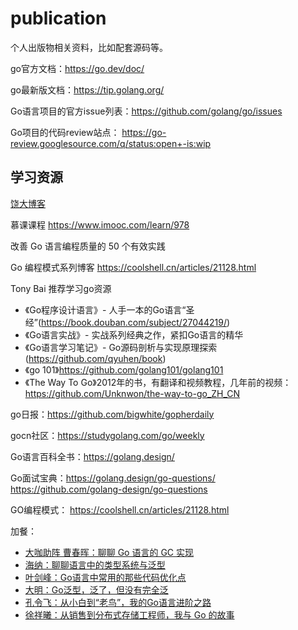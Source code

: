 # publication
个人出版物相关资料，比如配套源码等。

go官方文档：https://go.dev/doc/

go最新版文档：https://tip.golang.org/

Go语言项目的官方issue列表：https://github.com/golang/go/issues

Go项目的代码review站点： https://go-review.googlesource.com/q/status:open+-is:wip

## 学习资源

[饶大博客](https://qcrao.com/)

慕课课程
https://www.imooc.com/learn/978

改善 Go 语言编程质量的 50 个有效实践

Go 编程模式系列博客
https://coolshell.cn/articles/21128.html

Tony Bai 推荐学习go资源

- 《Go程序设计语言》- 人手一本的Go语言“圣经”(https://book.douban.com/subject/27044219/)
- 《Go语言实战》- 实战系列经典之作，紧扣Go语言的精华
- 《Go语言学习笔记》- Go源码剖析与实现原理探索(https://github.com/qyuhen/book)
- 《go 101》https://github.com/golang101/golang101
- 《The Way To Go》2012年的书，有翻译和视频教程，几年前的视频：https://github.com/Unknwon/the-way-to-go_ZH_CN

go日报：https://github.com/bigwhite/gopherdaily

gocn社区：https://studygolang.com/go/weekly

Go语言百科全书：https://golang.design/

Go面试宝典：https://golang.design/go-questions/      https://github.com/golang-design/go-questions

GO编程模式： https://coolshell.cn/articles/21128.html

加餐：
- [大咖助阵 曹春晖：聊聊 Go 语言的 GC 实现](https://learn.lianglianglee.com/%e4%b8%93%e6%a0%8f/Tony%20Bai%20%c2%b7%20Go%e8%af%ad%e8%a8%80%e7%ac%ac%e4%b8%80%e8%af%be/%e5%a4%a7%e5%92%96%e5%8a%a9%e9%98%b5%20%e6%9b%b9%e6%98%a5%e6%99%96%ef%bc%9a%e8%81%8a%e8%81%8a%20Go%20%e8%af%ad%e8%a8%80%e7%9a%84%20GC%20%e5%ae%9e%e7%8e%b0.md)
- [海纳：聊聊语言中的类型系统与泛型](https://learn.lianglianglee.com/%e4%b8%93%e6%a0%8f/Tony%20Bai%20%c2%b7%20Go%e8%af%ad%e8%a8%80%e7%ac%ac%e4%b8%80%e8%af%be/%e5%a4%a7%e5%92%96%e5%8a%a9%e9%98%b5%20%e6%b5%b7%e7%ba%b3%ef%bc%9a%e8%81%8a%e8%81%8a%e8%af%ad%e8%a8%80%e4%b8%ad%e7%9a%84%e7%b1%bb%e5%9e%8b%e7%b3%bb%e7%bb%9f%e4%b8%8e%e6%b3%9b%e5%9e%8b.md)
- [叶剑峰：Go语言中常用的那些代码优化点](https://learn.lianglianglee.com/%e4%b8%93%e6%a0%8f/Tony%20Bai%20%c2%b7%20Go%e8%af%ad%e8%a8%80%e7%ac%ac%e4%b8%80%e8%af%be/%e5%a4%a7%e5%92%96%e5%8a%a9%e9%98%b5%20%e5%8f%b6%e5%89%91%e5%b3%b0%ef%bc%9aGo%e8%af%ad%e8%a8%80%e4%b8%ad%e5%b8%b8%e7%94%a8%e7%9a%84%e9%82%a3%e4%ba%9b%e4%bb%a3%e7%a0%81%e4%bc%98%e5%8c%96%e7%82%b9.md)
- [大明：Go泛型，泛了，但没有完全泛](https://learn.lianglianglee.com/%e4%b8%93%e6%a0%8f/Tony%20Bai%20%c2%b7%20Go%e8%af%ad%e8%a8%80%e7%ac%ac%e4%b8%80%e8%af%be/%e5%a4%a7%e5%92%96%e5%8a%a9%e9%98%b5%20%e5%a4%a7%e6%98%8e%ef%bc%9aGo%e6%b3%9b%e5%9e%8b%ef%bc%8c%e6%b3%9b%e4%ba%86%ef%bc%8c%e4%bd%86%e6%b2%a1%e6%9c%89%e5%ae%8c%e5%85%a8%e6%b3%9b.md)
- [孔令飞：从小白到“老鸟”，我的Go语言进阶之路](https://learn.lianglianglee.com/%e4%b8%93%e6%a0%8f/Tony%20Bai%20%c2%b7%20Go%e8%af%ad%e8%a8%80%e7%ac%ac%e4%b8%80%e8%af%be/%e5%a4%a7%e5%92%96%e5%8a%a9%e9%98%b5%20%e5%ad%94%e4%bb%a4%e9%a3%9e%ef%bc%9a%e4%bb%8e%e5%b0%8f%e7%99%bd%e5%88%b0%e2%80%9c%e8%80%81%e9%b8%9f%e2%80%9d%ef%bc%8c%e6%88%91%e7%9a%84Go%e8%af%ad%e8%a8%80%e8%bf%9b%e9%98%b6%e4%b9%8b%e8%b7%af.md)
- [徐祥曦：从销售到分布式存储工程师，我与 Go 的故事](https://learn.lianglianglee.com/%e4%b8%93%e6%a0%8f/Tony%20Bai%20%c2%b7%20Go%e8%af%ad%e8%a8%80%e7%ac%ac%e4%b8%80%e8%af%be/%e5%a4%a7%e5%92%96%e5%8a%a9%e9%98%b5%20%e5%be%90%e7%a5%a5%e6%9b%a6%ef%bc%9a%e4%bb%8e%e9%94%80%e5%94%ae%e5%88%b0%e5%88%86%e5%b8%83%e5%bc%8f%e5%ad%98%e5%82%a8%e5%b7%a5%e7%a8%8b%e5%b8%88%ef%bc%8c%e6%88%91%e4%b8%8e%20Go%20%20%e7%9a%84%e6%95%85%e4%ba%8b.md)
